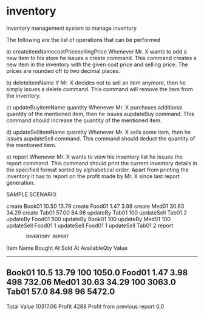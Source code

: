 # inventory
Inventory management system to manage inventory

The following are the list of operations that can be performed 


a) createitemNamecostPricesellingPrice
	Whenever Mr. X wants to add a new item to his store he issues a create command. This command creates a new item in the inventory with the given cost price and selling price. The prices are rounded off to two decimal places.

b) deleteitemName
	If Mr. X decides not to sell an item anymore, then he simply issues a delete command. This command will remove the item from the inventory.

c) updateBuyitemName quantity
	Whenever Mr. X purchases additional quantity of the mentioned item, then he issues aupdateBuy command. This command should increase the quantity of the mentioned item.

d) updateSellitemName quantity
	Whenever Mr. X sells some item, then he issues aupdateSell command. This command should deduct the quantity of the mentioned item.

e) report
	Whenever Mr. X wants to view his inventory list he issues the report command. This command should print the current inventory details in the specified format sorted by alphabetical order. Apart from printing the inventory it has to report on the profit made by Mr. X since last report generation.


SAMPLE SCENARIO

create Book01 10.50 13.79
create Food01 1.47 3.98
create Med01 30.63 34.29
create Tab01 57.00 84.98
updateBy Tab01 100
updateSell Tab01 2
updateBy Food01 500
updateBy Book01 100
updateBy Med01 100
updateSell Food01 1
updateSell Food01 1
updateSell Tab01 2
report


           INVENTORY REPORT
Item Name    Bought At    Sold At   AvailableQty  Value
---------    ---------    -------   ------------  -----
Book01        10.5         13.79          100          1050.0
Food01        1.47         3.98          498          732.06
Med01        30.63         34.29          100          3063.0
Tab01        57.0         84.98          96          5472.0
----------------------------------------------------------------------------------
Total Value                                             10317.06
Profit                                                  4288
Profit from previous report                             0.0

